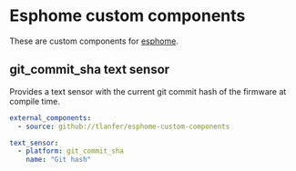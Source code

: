 # Esphome custom components

These are custom components for [esphome](https://esphome.io/).

## git_commit_sha text sensor
Provides a text sensor with the current git commit hash of the firmware at compile time.
```yaml
external_components:
  - source: github://tlanfer/esphome-custom-components

text_sensor:
  - platform: git_commit_sha
    name: "Git hash"
```